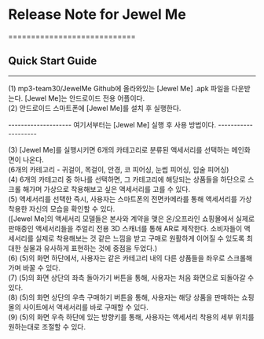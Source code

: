 # Release Note for Jewel Me     
============================     
     
## Quick Start Guide     
-----------------     
     
(1) mp3-team30/JewelMe Github에 올라와있는 [Jewel Me] .apk 파일을 다운받는다. [Jewel Me]는 안드로이드 전용 어플이다.     
(2) 안드로이드 스마트폰에 [Jewel Me]를 설치 후 실행한다.     
     
--------------------   여기서부터는 [Jewel Me] 실행 후 사용 방법이다.   --------------------     

(3) [Jewel Me]를 실행시키면 6개의 카테고리로 분류된 액세서리를 선택하는 메인화면이 나온다.   
    (6개의 카테고리 - 귀걸이, 목걸이, 안경, 코 피어싱, 눈썹 피어싱, 입술 피어싱)       
(4) 6개의 카테고리 중 하나를 선택하면, 그 카테고리에 해당되는 상품들을 하단으로 스크롤 해가며 가상으로 착용해보고 싶은 액세서리를 고를 수 있다.     
(5) 액세서리를 선택한 즉시, 사용자는 스마트폰의 전면카메라를 통해 액세서리를 가상착용한 자신의 모습을 확인할 수 있다.    
    ([Jewel Me]의 액세서리 모델들은 본사와 계약을 맺은 온/오프라인 쇼핑몰에서 실제로 판매중인 액세서리들을 주얼리 전용 3D 스캐너를 통해 AR로 제작한다. 소비자들이 액세서리를 실제로 착용해보는 것 같은 느낌을 받고 구매로 원활하게 이어질 수 있도록 최대한 실물과 유사하게 표현하는 것에 중점을 두었다.)     
(6) (5)의 화면 하단에서, 사용자는 같은 카테고리 내의 다른 상품들을 좌우로 스크롤해가며 바꿀 수 있다.        
(7) (5)의 화면 상단의 좌측 돌아가기 버튼을 통해, 사용자는 처음 화면으로 되돌아갈 수 있다.          
(8) (5)의 화면 상단의 우측 구매하기 버튼을 통해, 사용자는 해당 상품을 판매하는 쇼핑몰의 사이트에서 액세서리를 바로 구매할 수 있다.        
(9) (5)의 화면 우측 하단에 있는 방향키를 통해, 사용자는 액세서리 착용의 세부 위치를 원하는대로 조절할 수 있다.        
